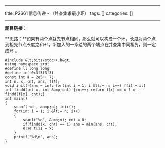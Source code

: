 
--- 
title:  P2661 信息传递 - （并查集求最小环） 
tags: []
categories: [] 

---
**题目链接：**

**思路：**如果有两个点祖先节点相同，那么就可以构成一个环，长度为两个点到祖先节点长度之和+1，新加入的一条边的两个端点在并查集中同祖先，则一定成环 。

```
#include &lt;bits/stdc++.h&gt;
using namespace std;
#define ll long long
#define inf 0x3f3f3f3f
const int N = 2e5 + 7;
int n, x, cnt, ans, f[N];
void init(){ans = inf; for(int i = 1; i &lt;= n; i++) f[i] = i;}
int findd(int x, int &amp;cnt) {cnt++; return f[x] == x ? x : findd(f[x], cnt);}
int main()
{
    scanf("%d", &amp;n); init();
    for(int i = 1; i &lt;= n; i++)
    {
        scanf("%d", &amp;x); cnt = 0;
        if(findd(x, cnt) == i) ans = min(ans, cnt);
        else f[i] = x;
    }
    printf("%d\n", ans);
}

```

 
